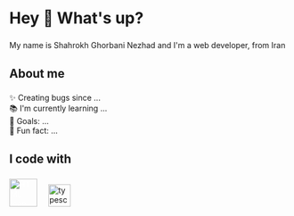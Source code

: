 <h1 align="left">Hey 👋 What's up?</h1>

###

<p align="left">My name is Shahrokh Ghorbani Nezhad and I'm a web developer, from Iran</p>

###

<h2 align="left">About me</h2>

###

<p align="left">✨ Creating bugs since ...<br>📚 I'm currently learning ...<br>🎯 Goals: ...<br>🎲 Fun fact: ...</p>

###

<h2 align="left">I code with</h2>

###

<div align="left">
<img src="https://upload.wikimedia.org/wikipedia/commons/6/61/HTML5_logo_and_wordmark.svg" alt="HTML Icon" width="50" height="50" style="color:white">
  <img width="12" />
  <img src="https://cdn.jsdelivr.net/gh/devicons/devicon/icons/typescript/typescript-original.svg" height="40" alt="typescript logo"  />
  
</div>

###
